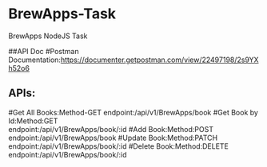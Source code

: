 # BrewApps-Task
BrewApps NodeJS Task


##API Doc
#Postman Documentation:https://documenter.getpostman.com/view/22497198/2s9YXh52o6

## APIs:
#Get All Books:Method-GET
  endpoint:/api/v1/BrewApps/book
#Get Book by Id:Method:GET  
 endpoint:/api/v1/BrewApps/book/:id
#Add Book:Method:POST
  endpoint:/api/v1/BrewApps/book
#Update Book:Method:PATCH
  endpoint:/api/v1/BrewApps/book/:id
#Delete Book:Method:DELETE
  endpoint:/api/v1/BrewApps/book/:id
